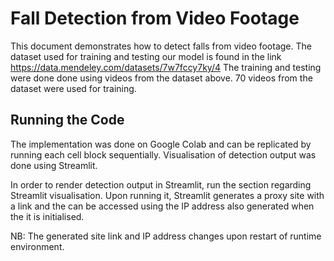 # Fall Detection from Video Footage

This document demonstrates how to detect falls from video footage. The dataset used for training and testing our model is found in the link https://data.mendeley.com/datasets/7w7fccy7ky/4
The training and testing were done done using videos from the dataset above. 70 videos from the dataset were used for training.

## Running the Code

The implementation was done on Google Colab and can be replicated by running each cell block sequentially. Visualisation of detection output was done using Streamlit.

In order to render detection output in Streamlit, run the section regarding Streamlit visualisation. Upon running it, Streamlit generates a proxy site with a link and the can be accessed using the IP address also generated when the it is initialised.

NB: The generated site link and IP address changes upon restart of runtime environment.
